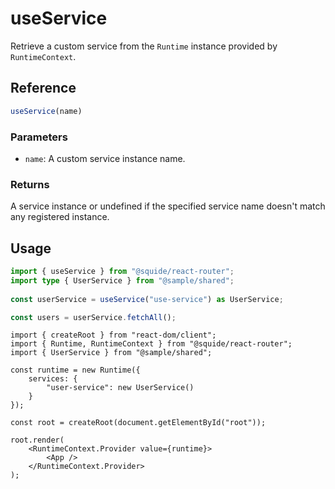 # useService

Retrieve a custom service from the `Runtime` instance provided by `RuntimeContext`.

## Reference

```ts
useService(name)
```

### Parameters

- `name`: A custom service instance name.

### Returns

A service instance or undefined if the specified service name doesn't match any registered instance.

## Usage

```ts !#4
import { useService } from "@squide/react-router";
import type { UserService } from "@sample/shared";
 
const userService = useService("use-service") as UserService;

const users = userService.fetchAll();
```

```tsx !#6-8 bootstrap.tsx
import { createRoot } from "react-dom/client";
import { Runtime, RuntimeContext } from "@squide/react-router";
import { UserService } from "@sample/shared";

const runtime = new Runtime({
    services: {
        "user-service": new UserService()
    }
});

const root = createRoot(document.getElementById("root"));

root.render(
    <RuntimeContext.Provider value={runtime}>
        <App />
    </RuntimeContext.Provider>
);
```
